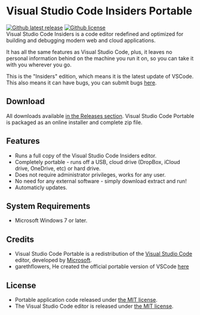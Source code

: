# Visual Studio Code Insiders Portable
[![Github latest release](https://img.shields.io/github/tag/Audition-CSBlock/vscode-portable.svg?style=flat-square)](https://github.com/Audition-CSBlock/vscode-portable/releases)
[![Github license](https://img.shields.io/badge/license-MIT-brightgreen.svg?style=flat-square)](https://github.com/Audition-CSBlock/vscode-portable/blob/master/LICENSE)  
Visual Studio Code Insiders is a code editor redefined and optimized for building and
debugging modern web and cloud applications.

It has all the same features as Visual Studio Code, plus, 
it leaves no personal information behind on the machine you run it on,
so you can take it with you wherever you go.

This is the "Insiders" edition, which means it is the latest update of VSCode.
This also means it can have bugs, you can submit bugs [here][C5].

[C5]: https://github.com/Microsoft/vscode/issues

## Download
All downloads available [in the Releases section][D1]. Visual Studio Code Portable
is packaged as an online installer and complete zip file.

 [D1]: https://github.com/Audition-CSBlock/vscode-portable/releases

## Features
* Runs a full copy of the Visual Studio Code Insiders editor.
* Completely portable - runs off a USB, cloud drive (DropBox, iCloud drive,
  OneDrive, etc) or hard drive.
* Does not require administrator privileges, works for any user.
* No need for any external software - simply download extract and run!
* Automaticly updates.

## System Requirements
* Microsoft Windows 7 or later.

## Credits
* Visual Studio Code Portable is a redistribution of the
  [Visual Studio Code][C1] editor, developed by [Microsoft][C2].
* garethflowers, He created the official portable version of VSCode [here][C4]

 [C1]: https://code.visualstudio.com
 [C2]: https://www.microsoft.com
 [C3]: https://portableapps.com
 [C4]: https://github.com/garethflowers/vscode-portable

## License

* Portable application code released under [the MIT license][L1].
* The Visual Studio Code editor is released under [the MIT license][L2].

 [L1]: https://raw.githubusercontent.com/garethflowers/vscode-portable/master/LICENSE
 [L2]: https://raw.githubusercontent.com/Microsoft/vscode/master/LICENSE.txt
